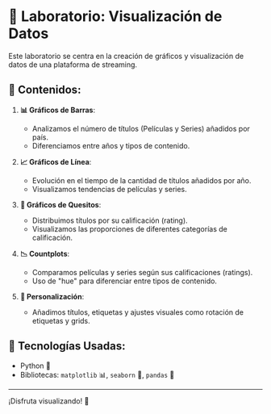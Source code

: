 # 🧪 Laboratorio: Visualización de Datos

Este laboratorio se centra en la creación de gráficos y visualización de datos de una plataforma de streaming.

## 🚀 Contenidos:

1. **📊 Gráficos de Barras**: 
   - Analizamos el número de títulos (Películas y Series) añadidos por país. 
   - Diferenciamos entre años y tipos de contenido.

2. **📈 Gráficos de Línea**: 
   - Evolución en el tiempo de la cantidad de títulos añadidos por año. 
   - Visualizamos tendencias de películas y series.

3. **🥧 Gráficos de Quesitos**:
   - Distribuimos títulos por su calificación (rating). 
   - Visualizamos las proporciones de diferentes categorías de calificación.

4. **📉 Countplots**: 
   - Comparamos películas y series según sus calificaciones (ratings). 
   - Uso de "hue" para diferenciar entre tipos de contenido.

5. **🎨 Personalización**:
   - Añadimos títulos, etiquetas y ajustes visuales como rotación de etiquetas y grids.

## 🔧 Tecnologías Usadas:
- Python 🐍
- Bibliotecas: `matplotlib` 📊, `seaborn` 🎨, `pandas` 🐼

---

¡Disfruta visualizando! 🚀
 
